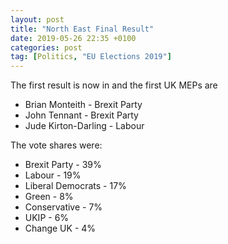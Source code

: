 ```yaml
---
layout: post
title: "North East Final Result"
date: 2019-05-26 22:35 +0100
categories: post
tag: [Politics, "EU Elections 2019"]
---
```


The first result is now in and the first UK MEPs are

*   Brian Monteith - Brexit Party
*   John Tennant - Brexit Party
*   Jude Kirton-Darling - Labour

The vote shares were:

*   Brexit Party - 39%
*   Labour - 19%
*   Liberal Democrats - 17%
*   Green - 8%
*   Conservative - 7%
*   UKIP - 6%
*   Change UK - 4%
